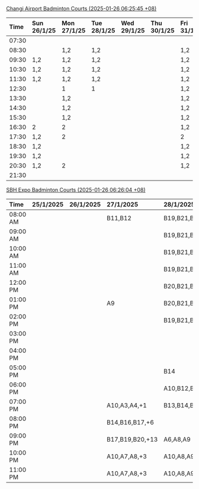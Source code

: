 [Changi Airport Badminton Courts (2025-01-26 06:25:45 +08)](https://www.carc.org.sg/FacilityBooking.aspx)

| Time   | Sun 26/1/25   | Mon 27/1/25   | Tue 28/1/25   | Wed 29/1/25   | Thu 30/1/25   | Fri 31/1/25   | Sat 1/2/25   |
|:-------|:--------------|:--------------|:--------------|:--------------|:--------------|:--------------|:-------------|
| 07:30  |               |               |               |               |               |               |              |
| 08:30  |               | 1,2           | 1,2           |               |               | 1,2           |              |
| 09:30  | 1,2           | 1,2           | 1,2           |               |               | 1,2           | 1            |
| 10:30  | 1,2           | 1,2           | 1,2           |               |               | 1,2           |              |
| 11:30  | 1,2           | 1,2           | 1,2           |               |               | 1,2           |              |
| 12:30  |               | 1             | 1             |               |               | 1,2           | 1            |
| 13:30  |               | 1,2           |               |               |               | 1,2           | 1,2          |
| 14:30  |               | 1,2           |               |               |               | 1,2           | 1,2          |
| 15:30  |               | 1,2           |               |               |               | 1,2           | 1,2          |
| 16:30  | 2             | 2             |               |               |               | 1,2           | 1,2          |
| 17:30  | 1,2           | 2             |               |               |               | 2             | 1,2          |
| 18:30  | 1,2           |               |               |               |               | 1,2           | 1,2          |
| 19:30  | 1,2           |               |               |               |               | 1,2           | 1,2          |
| 20:30  | 1,2           | 2             |               |               |               | 1,2           | 1,2          |
| 21:30  |               |               |               |               |               |               |              |

[SBH Expo Badminton Courts (2025-01-26 06:26:04 +08)](https://singaporebadmintonhall.getomnify.com/widgets/O3MRKGBH359GA55KHMG1RD)

| Time     | 25/1/2025   | 26/1/2025   | 27/1/2025       | 28/1/2025       | 29/1/2025   | 30/1/2025   | 31/1/2025       |
|:---------|:------------|:------------|:----------------|:----------------|:------------|:------------|:----------------|
| 08:00 AM |             |             | B11,B12         | B19,B21,B22,+14 |             |             |                 |
| 09:00 AM |             |             |                 | B19,B21,B22,+14 |             |             |                 |
| 10:00 AM |             |             |                 | B19,B21,B22,+15 |             |             |                 |
| 11:00 AM |             |             |                 | B19,B21,B22,+13 |             |             |                 |
| 12:00 PM |             |             |                 | B20,B21,B22,+9  |             |             |                 |
| 01:00 PM |             |             | A9              | B20,B21,B22,+12 |             |             |                 |
| 02:00 PM |             |             |                 | B19,B21,B22,+13 |             |             |                 |
| 03:00 PM |             |             |                 |                 |             |             |                 |
| 04:00 PM |             |             |                 |                 |             |             | B15,B21,B22,+6  |
| 05:00 PM |             |             |                 | B14             |             |             | B15,B21,B22,+6  |
| 06:00 PM |             |             |                 | A10,B12,B14,+7  |             |             | B20,B21,B22,+10 |
| 07:00 PM |             |             | A10,A3,A4,+1    | B13,B14,B15,+8  |             |             | B19,B21,B22,+14 |
| 08:00 PM |             |             | B14,B16,B17,+6  |                 |             |             | B17,B18,B22,+10 |
| 09:00 PM |             |             | B17,B19,B20,+13 | A6,A8,A9        |             |             | B17,B18,B22,+12 |
| 10:00 PM |             |             | A10,A7,A8,+3    | A10,A8,A9,+7    |             |             |                 |
| 11:00 PM |             |             | A10,A7,A8,+3    | A10,A8,A9,+7    |             |             |                 |
